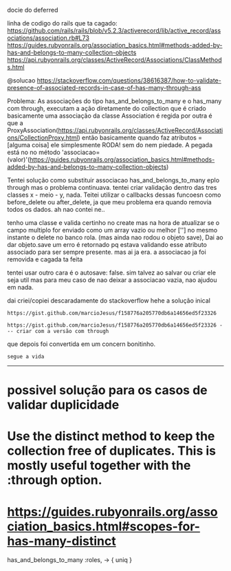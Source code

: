 docie do deferred

linha de codigo do rails que ta cagado:
https://github.com/rails/rails/blob/v5.2.3/activerecord/lib/active_record/associations/association.rb#L73
https://guides.rubyonrails.org/association_basics.html#methods-added-by-has-and-belongs-to-many-collection-objects
https://api.rubyonrails.org/classes/ActiveRecord/Associations/ClassMethods.html

@solucao
https://stackoverflow.com/questions/38616387/how-to-validate-presence-of-associated-records-in-case-of-has-many-through-ass


Problema:
  As associações do tipo has_and_belongs_to_many e o has_many com through, executam a ação diretamente do collection que é criado
  basicamente uma associação da classe Association é regida por outra é que a ProxyAssociation(https://api.rubyonrails.org/classes/ActiveRecord/Associations/CollectionProxy.html)
  então basicamente quando faz atributos = [alguma coisa] ele simplesmente RODA! sem do nem piedade.
  A pegada está no no método 'associacao=(valor)'(https://guides.rubyonrails.org/association_basics.html#methods-added-by-has-and-belongs-to-many-collection-objects)

  Tentei solução como substituir associacao has_and_belongs_to_many eplo through mas o problema continuava.
  tentei criar validação dentro das tres classes x - meio - y, nada.
  Teitei utilizar o callbacks dessas funcoesn como before_delete ou after_delete, ja que meu problema era quando removia todos 
  os dados. ah nao contei ne..

  tenho uma classe e valida certinho no create mas na hora de atualizar se o campo multiplo for enviado como um array vazio ou melhor
  [''] no mesmo instante o delete no banco rola. (mas ainda nao rodou o objeto save), Dai ao dar objeto.save um erro é retornado 
  pq estava validando esse atributo associado para ser sempre presente. mas ai ja era. a associacao ja foi removida e cagada ta feita

  tentei usar outro cara é o autosave: false. sim talvez ao salvar ou criar ele seja util mas para meu caso de nao deixar a associacao
  vazia, nao ajudou em nada.

  dai criei/copiei descaradamente do stackoverflow hehe a solução inical

  ```
  https://gist.github.com/marcioJesus/f158776a205770db6a14656ed5f23326
  ```

  ```
  https://gist.github.com/marcioJesus/f158776a205770db6a14656ed5f23326 --- criar com a versão com through
  ```

  que depois foi convertida em um concern bonitinho.

  ```
  segue a vida
  ```  


-------------------------------------------------------------------------
# possivel solução para os casos de validar duplicidade
# Use the distinct method to keep the collection free of duplicates. This is mostly useful together with the :through option.
# https://guides.rubyonrails.org/association_basics.html#scopes-for-has-many-distinct
has_and_belongs_to_many :roles, -> { uniq }

